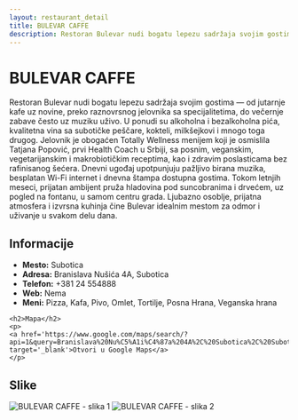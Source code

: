 ```yaml
---
layout: restaurant_detail
title: BULEVAR CAFFE
description: Restoran Bulevar nudi bogatu lepezu sadržaja svojim gostima — od jutarnje kafe uz novine, preko raznovrsnog jelovnika sa specijalitetima, do večernje zabave često uz muziku uživo. U ponudi su alkoholna i bezalkoholna pića, kvalitetna vina sa subotičke peščare, kokteli, milkšejkovi i mnogo toga drugog. Jelovnik je obogaćen Totally Wellness menijem koji je osmislila Tatjana Popović, prvi Health Coach u Srbiji, sa posnim, veganskim, vegetarijanskim i makrobiotičkim receptima, kao i zdravim poslasticama bez rafinisanog šećera. Dnevni ugođaj upotpunjuju pažljivo birana muzika, besplatan Wi-Fi internet i dnevna štampa dostupna gostima. Tokom letnjih meseci, prijatan ambijent pruža hladovina pod suncobranima i drvećem, uz pogled na fontanu, u samom centru grada. Ljubazno osoblje, prijatna atmosfera i izvrsna kuhinja čine Bulevar idealnim mestom za odmor i uživanje u svakom delu dana.
---
```


# BULEVAR CAFFE
<p class="description">Restoran Bulevar nudi bogatu lepezu sadržaja svojim gostima — od jutarnje kafe uz novine, preko raznovrsnog jelovnika sa specijalitetima, do večernje zabave često uz muziku uživo. U ponudi su alkoholna i bezalkoholna pića, kvalitetna vina sa subotičke peščare, kokteli, milkšejkovi i mnogo toga drugog. Jelovnik je obogaćen Totally Wellness menijem koji je osmislila Tatjana Popović, prvi Health Coach u Srbiji, sa posnim, veganskim, vegetarijanskim i makrobiotičkim receptima, kao i zdravim poslasticama bez rafinisanog šećera. Dnevni ugođaj upotpunjuju pažljivo birana muzika, besplatan Wi-Fi internet i dnevna štampa dostupna gostima. Tokom letnjih meseci, prijatan ambijent pruža hladovina pod suncobranima i drvećem, uz pogled na fontanu, u samom centru grada. Ljubazno osoblje, prijatna atmosfera i izvrsna kuhinja čine Bulevar idealnim mestom za odmor i uživanje u svakom delu dana.</p>

<div class="left-column text-content">
    <h2>Informacije</h2>
    <ul>
        <li><strong>Mesto:</strong> Subotica</li>
        <li><strong>Adresa:</strong> Branislava Nušića 4A, Subotica</li>
        <li><strong>Telefon:</strong> +381 24 554888</li>
        <li><strong>Web:</strong> Nema</li>
        <li><strong>Meni:</strong> Pizza, Kafa, Pivo, Omlet, Tortilje, Posna Hrana, Veganska hrana</li>
    </ul>

    <h2>Mapa</h2>
    <p>
    <a href='https://www.google.com/maps/search/?api=1&query=Branislava%20Nu%C5%A1i%C4%87a%204A%2C%20Subotica%2C%20Subotica' target='_blank'>Otvori u Google Maps</a>
    </p>
</div>

<div class="right-column">
    <h2>Slike</h2>
    <div class="images-grid">
<img src='https://raw.githubusercontent.com/Gde-Jesti/images/refs/heads/main/Bulevar.webp' alt='BULEVAR CAFFE - slika 1'> <img src='https://raw.githubusercontent.com/Gde-Jesti/images/refs/heads/main/Restoran%2C-bistro-i-pizzeria-103.jpg.webp' alt='BULEVAR CAFFE - slika 2'>
    </div>
</div>